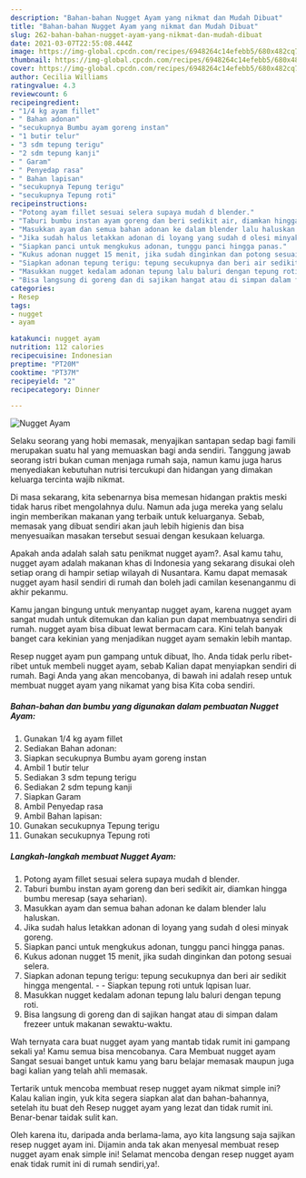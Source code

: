 ```yaml
---
description: "Bahan-bahan Nugget Ayam yang nikmat dan Mudah Dibuat"
title: "Bahan-bahan Nugget Ayam yang nikmat dan Mudah Dibuat"
slug: 262-bahan-bahan-nugget-ayam-yang-nikmat-dan-mudah-dibuat
date: 2021-03-07T22:55:08.444Z
image: https://img-global.cpcdn.com/recipes/6948264c14efebb5/680x482cq70/nugget-ayam-foto-resep-utama.jpg
thumbnail: https://img-global.cpcdn.com/recipes/6948264c14efebb5/680x482cq70/nugget-ayam-foto-resep-utama.jpg
cover: https://img-global.cpcdn.com/recipes/6948264c14efebb5/680x482cq70/nugget-ayam-foto-resep-utama.jpg
author: Cecilia Williams
ratingvalue: 4.3
reviewcount: 6
recipeingredient:
- "1/4 kg ayam fillet"
- " Bahan adonan"
- "secukupnya Bumbu ayam goreng instan"
- "1 butir telur"
- "3 sdm tepung terigu"
- "2 sdm tepung kanji"
- " Garam"
- " Penyedap rasa"
- " Bahan lapisan"
- "secukupnya Tepung terigu"
- "secukupnya Tepung roti"
recipeinstructions:
- "Potong ayam fillet sesuai selera supaya mudah d blender."
- "Taburi bumbu instan ayam goreng dan beri sedikit air, diamkan hingga bumbu meresap (saya seharian)."
- "Masukkan ayam dan semua bahan adonan ke dalam blender lalu haluskan."
- "Jika sudah halus letakkan adonan di loyang yang sudah d olesi minyak goreng."
- "Siapkan panci untuk mengkukus adonan, tunggu panci hingga panas."
- "Kukus adonan nugget 15 menit, jika sudah dinginkan dan potong sesuai selera."
- "Siapkan adonan tepung terigu: tepung secukupnya dan beri air sedikit hingga mengental.  Siapkan tepung roti untuk lqpisan luar."
- "Masukkan nugget kedalam adonan tepung lalu baluri dengan tepung roti."
- "Bisa langsung di goreng dan di sajikan hangat atau di simpan dalam frezeer untuk makanan sewaktu-waktu."
categories:
- Resep
tags:
- nugget
- ayam

katakunci: nugget ayam 
nutrition: 112 calories
recipecuisine: Indonesian
preptime: "PT20M"
cooktime: "PT37M"
recipeyield: "2"
recipecategory: Dinner

---
```



![Nugget Ayam](https://img-global.cpcdn.com/recipes/6948264c14efebb5/680x482cq70/nugget-ayam-foto-resep-utama.jpg)

Selaku seorang yang hobi memasak, menyajikan santapan sedap bagi famili merupakan suatu hal yang memuaskan bagi anda sendiri. Tanggung jawab seorang istri bukan cuman menjaga rumah saja, namun kamu juga harus menyediakan kebutuhan nutrisi tercukupi dan hidangan yang dimakan keluarga tercinta wajib nikmat.

Di masa  sekarang, kita sebenarnya bisa memesan hidangan praktis meski tidak harus ribet mengolahnya dulu. Namun ada juga mereka yang selalu ingin memberikan makanan yang terbaik untuk keluarganya. Sebab, memasak yang dibuat sendiri akan jauh lebih higienis dan bisa menyesuaikan masakan tersebut sesuai dengan kesukaan keluarga. 



Apakah anda adalah salah satu penikmat nugget ayam?. Asal kamu tahu, nugget ayam adalah makanan khas di Indonesia yang sekarang disukai oleh setiap orang di hampir setiap wilayah di Nusantara. Kamu dapat memasak nugget ayam hasil sendiri di rumah dan boleh jadi camilan kesenanganmu di akhir pekanmu.

Kamu jangan bingung untuk menyantap nugget ayam, karena nugget ayam sangat mudah untuk ditemukan dan kalian pun dapat membuatnya sendiri di rumah. nugget ayam bisa dibuat lewat bermacam cara. Kini telah banyak banget cara kekinian yang menjadikan nugget ayam semakin lebih mantap.

Resep nugget ayam pun gampang untuk dibuat, lho. Anda tidak perlu ribet-ribet untuk membeli nugget ayam, sebab Kalian dapat menyiapkan sendiri di rumah. Bagi Anda yang akan mencobanya, di bawah ini adalah resep untuk membuat nugget ayam yang nikamat yang bisa Kita coba sendiri.

<!--inarticleads1-->

##### Bahan-bahan dan bumbu yang digunakan dalam pembuatan Nugget Ayam:

1. Gunakan 1/4 kg ayam fillet
1. Sediakan  Bahan adonan:
1. Siapkan secukupnya Bumbu ayam goreng instan
1. Ambil 1 butir telur
1. Sediakan 3 sdm tepung terigu
1. Sediakan 2 sdm tepung kanji
1. Siapkan  Garam
1. Ambil  Penyedap rasa
1. Ambil  Bahan lapisan:
1. Gunakan secukupnya Tepung terigu
1. Gunakan secukupnya Tepung roti




<!--inarticleads2-->

##### Langkah-langkah membuat Nugget Ayam:

1. Potong ayam fillet sesuai selera supaya mudah d blender.
1. Taburi bumbu instan ayam goreng dan beri sedikit air, diamkan hingga bumbu meresap (saya seharian).
1. Masukkan ayam dan semua bahan adonan ke dalam blender lalu haluskan.
1. Jika sudah halus letakkan adonan di loyang yang sudah d olesi minyak goreng.
1. Siapkan panci untuk mengkukus adonan, tunggu panci hingga panas.
1. Kukus adonan nugget 15 menit, jika sudah dinginkan dan potong sesuai selera.
1. Siapkan adonan tepung terigu: tepung secukupnya dan beri air sedikit hingga mengental. -  - Siapkan tepung roti untuk lqpisan luar.
1. Masukkan nugget kedalam adonan tepung lalu baluri dengan tepung roti.
1. Bisa langsung di goreng dan di sajikan hangat atau di simpan dalam frezeer untuk makanan sewaktu-waktu.




Wah ternyata cara buat nugget ayam yang mantab tidak rumit ini gampang sekali ya! Kamu semua bisa mencobanya. Cara Membuat nugget ayam Sangat sesuai banget untuk kamu yang baru belajar memasak maupun juga bagi kalian yang telah ahli memasak.

Tertarik untuk mencoba membuat resep nugget ayam nikmat simple ini? Kalau kalian ingin, yuk kita segera siapkan alat dan bahan-bahannya, setelah itu buat deh Resep nugget ayam yang lezat dan tidak rumit ini. Benar-benar taidak sulit kan. 

Oleh karena itu, daripada anda berlama-lama, ayo kita langsung saja sajikan resep nugget ayam ini. Dijamin anda tak akan menyesal membuat resep nugget ayam enak simple ini! Selamat mencoba dengan resep nugget ayam enak tidak rumit ini di rumah sendiri,ya!.

